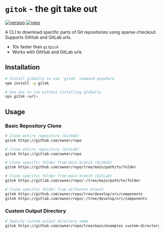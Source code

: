 # `gitok` - the git take out

[![version][npm-badge]][npm-link] [![repo][github-src]][github-link]

A CLI to download specific parts of Git repositories using sparse-checkout. Supports GitHub and GitLab urls.

- 10x faster than `gitpick`
- Works with GitHub and GitLab urls

[github-src]: https://badgen.net/badge/-/amio%2Fgitok/black?icon=github&label=
[github-link]: https://github.com/amio/gitok
[npm-badge]: https://badgen.net/npm/v/gitok
[npm-link]: https://www.npmjs.com/package/gitok

## Installation

```bash
# Install globally to use `gitok` command anywhere
npm install -g gitok

# Use npx to run without installing globally
npx gitok <url>
```

## Usage

### Basic Repository Clone

```bash
# Clone entire repository (GitHub)
gitok https://github.com/owner/repo

# Clone entire repository (GitLab)
gitok https://gitlab.com/owner/repo

# Clone specific folder from main branch (GitHub)
gitok https://github.com/owner/repo/tree/main/path/to/folder

# Clone specific folder from main branch (GitLab)
gitok https://gitlab.com/owner/repo/-/tree/main/path/to/folder

# Clone specific folder from different branch
gitok https://github.com/owner/repo/tree/develop/src/components
gitok https://gitlab.com/owner/repo/-/tree/develop/src/components
```

### Custom Output Directory

```bash
# Specify custom output directory name
gitok https://github.com/owner/repo/tree/main/examples custom-directory
```

